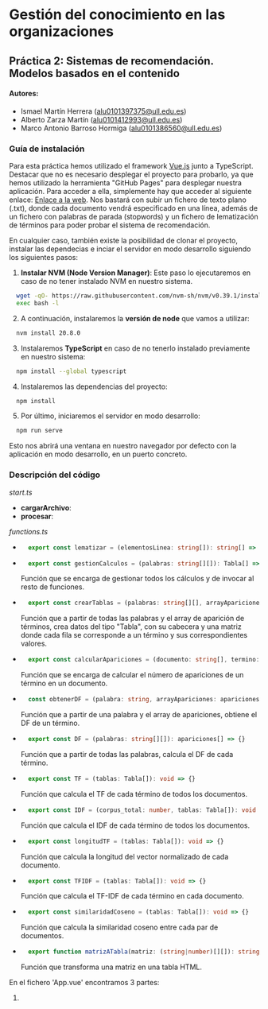 
# Gestión del conocimiento en las organizaciones

## Práctica 2: Sistemas de recomendación. Modelos basados en el contenido


#### Autores:
- Ismael Martín Herrera (alu0101397375@ull.edu.es)
- Alberto Zarza Martín (alu0101412993@ull.edu.es)
- Marco Antonio Barroso Hormiga (alu0101386560@ull.edu.es)

### Guía de instalación

Para esta práctica hemos utilizado el framework [Vue.js](https://vuejs.org/) junto a TypeScript. Destacar que no es necesario desplegar el proyecto para probarlo, ya que hemos utilizado la herramienta "GitHub Pages" para desplegar nuestra aplicación. Para acceder a ella, simplemente hay que acceder al siguiente enlace: [Enlace a la web](https://albertozarzam.github.io/GCO-Modelos-basados-en-el-contenido-v2/). Nos bastará con subir un fichero de texto plano (.txt), donde cada documento vendrá especificado en una línea, además de un fichero con palabras de parada (stopwords) y un fichero de lematización de términos para poder probar el sistema de recomendación.

En cualquier caso, también existe la posibilidad de clonar el proyecto, instalar las dependecias e inciar el servidor en modo desarrollo siguiendo los siguientes pasos:

1. **Instalar NVM (Node Version Manager)**: 
Este paso lo ejecutaremos en caso de no tener instalado NVM en nuestro sistema.
``` bash
  wget -qO- https://raw.githubusercontent.com/nvm-sh/nvm/v0.39.1/install.sh | bash
  exec bash -l
```
2. A continuación, instalaremos la **versión de node** que vamos a utilizar:

``` bash
  nvm install 20.8.0 
```

3. Instalaremos **TypeScript** en caso de no tenerlo instalado previamente en nuestro sistema:

``` bash
  npm install --global typescript
```

4. Instalaremos las dependencias del proyecto:
``` bash
  npm install
```

5. Por último, iniciaremos el servidor en modo desarrollo:
``` bash
  npm run serve
```
Esto nos abrirá una ventana en nuestro navegador por defecto con la aplicación en modo desarrollo, en un puerto concreto.

### Descripción del código

*start.ts*
  - **cargarArchivo**:
  - **procesar**:

*functions.ts*

- ```Typescript
    export const lematizar = (elementosLinea: string[]): string[] => {}
    ``` 

- ```Typescript
    export const gestionCalculos = (palabras: string[][]): Tabla[] => {}
    ``` 
    Función que se encarga de gestionar todos los cálculos y de invocar al resto de funciones.

- ```Typescript
    export const crearTablas = (palabras: string[][], arrayApariciones: apariciones[]): Tabla[] => {}
    ``` 
    Función que a partir de todas las palabras y el array de aparición de términos, crea datos del tipo "Tabla", con su cabecera y una matriz donde cada fila se corresponde a un término y sus correspondientes valores.
- ```Typescript
    export const calcularApariciones = (documento: string[], termino: string): number => {}
    ``` 
    Función que se encarga de calcular el número de apariciones de un término en un documento.
- ```Typescript
    const obtenerDF = (palabra: string, arrayApariciones: apariciones[]): number => {}
    ``` 
    Función que a partir de una palabra y el array de apariciones, obtiene el DF de un término.
- ```Typescript
    export const DF = (palabras: string[][]): apariciones[] => {}
    ``` 
    Función que a partir de todas las palabras, calcula el DF de cada término.
- ```Typescript
    export const TF = (tablas: Tabla[]): void => {}
    ``` 
    Función que calcula el TF de cada término de todos los documentos.
- ```Typescript
    export const IDF = (corpus_total: number, tablas: Tabla[]): void => {}
    ``` 
    Función que calcula el IDF de cada término de todos los documentos.
- ```Typescript
    export const longitudTF = (tablas: Tabla[]): void => {}
    ``` 
    Función que calcula la longitud del vector normalizado de cada documento.
- ```Typescript
    export const TFIDF = (tablas: Tabla[]): void => {}
    ``` 
    Función que calcula el TF-IDF de cada término en cada documento.
- ```Typescript
    export const similaridadCoseno = (tablas: Tabla[]): void => {}
    ``` 
    Función que calcula la similaridad coseno entre cada par de documentos.
- ```Typescript
    export function matrizATabla(matriz: (string|number)[][]): string {}
    ``` 
    Función que transforma una matriz en una tabla HTML.

En el fichero 'App.vue' encontramos 3 partes:
1. *<template>*: En esta parte se encuentra el código HTML de la aplicación.
2. *<script>*: Aquí se realizan las importaciones de los componentes necesarios 
3. *<style>*: En esta parte se encuentra el código CSS de la aplicación.

### Ejemplo de uso
Para ver un resultado de ejemplo, entrar en la carpeta '/Resultados'.
Por ejemplo, para el [Resultado1](./Resultados/resultado1.pdf) se ha utilizado el fichero [documents-01.txt](./ficheros-prueba/documents-01.txt), [stop-words-en.txt](./ficheros-prueba/stop-words-en.txt) y [corpus-en-txt](./ficheros-prueba/corpus-en.txt).